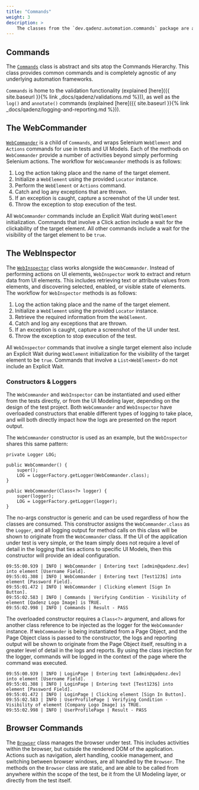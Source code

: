 ```yaml
---
title: "Commands"
weight: 3
description: >
    The classes from the `dev.qadenz.automation.commands` package are a collection of functionality that execute actions against elements on the UI, or the browser itself. In short, these are test steps ranging from actions such as clicks and inputs, inspections such as reading text or determining the state of an element, browser actions such as navigation or window management, and validations.
---
```


## Commands

The [`Commands`](https://github.com/qadenz/qadenz/blob/master/src/main/java/dev/qadenz/automation/commands/Commands.java) class is abstract and sits atop the Commands Hierarchy. This class provides common commands and is completely agnostic of any underlying automation frameworks.

`Commands` is home to the validation functionality (explained [here]({{ site.baseurl }}{% link _docs/qadenz/validations.md %})), as well as the `log()` and `annotate()` commands (explained [here]({{ site.baseurl }}{% link _docs/qadenz/logging-and-reporting.md %})).

## The WebCommander

[`WebCommander`](https://github.com/qadenz/qadenz/blob/master/src/main/java/dev/qadenz/automation/commands/WebCommander.java) is a child of `Commands`, and wraps Selenium `WebElement` and `Actions` commands for use in tests and UI Models. Each of the methods on `WebCommander` provide a number of activities beyond simply performing Selenium actions. The workflow for `WebCommander` methods is as follows:

1. Log the action taking place and the name of the target element.
2. Initialize a `WebElement` using the provided `Locator` instance.
3. Perform the `WebElement` or `Actions` command.
4. Catch and log any exceptions that are thrown.
5. If an exception is caught, capture a screenshot of the UI under test.
6. Throw the exception to stop execution of the test.

All `WebCommander` commands include an Explicit Wait during `WebElement` initialization. Commands that involve a Click action include a wait for the clickability of the target element. All other commands include a wait for the visibility of the target element to be `true`.

## The WebInspector

The [`WebInspector`](https://github.com/qadenz/qadenz/blob/master/src/main/java/dev/qadenz/automation/commands/WebInspector.java) class works alongside the `WebCommander`. Instead of performing actions on UI elements, `WebInspector` work to extract and return data from UI elements. This includes retrieving text or attribute values from elements, and discovering selected, enabled, or visible state of elements. The workflow for `WebInspector` methods is as follows:

1. Log the action taking place and the name of the target element.
2. Initialize a `WebElement` using the provided `Locator` instance.
3. Retrieve the required information from the `WebElement`.
4. Catch and log any exceptions that are thrown.
5. If an exception is caught, capture a screenshot of the UI under test.
6. Throw the exception to stop execution of the test.

All `WebInspector` commands that involve a single target element also include an Explicit Wait during `WebElement` initialization for the visibility of the target element to be `true`. Commands that involve a `List<WebElement>` do not include an Explicit Wait.

### Constructors & Loggers

The `WebCommander` and `WebInspector` can be instantiated and used either from the tests directly, or from the UI Modeling layer, depending on the design of the test project. Both `WebCommander` and `WebInspector` have overloaded constructors that enable different types of logging to take place, and will both directly impact how the logs are presented on the report output.

The `WebCommander` constructor is used as an example, but the `WebInspector` shares this same pattern:

```
private Logger LOG;

public WebCommander() {
    super();
    LOG = LoggerFactory.getLogger(WebCommander.class);
}

public WebCommander(Class<?> logger) {
    super(logger);
    LOG = LoggerFactory.getLogger(logger);
}
```

The no-args constructor is generic and can be used regardless of how the classes are consumed. This constructor assigns the `WebCommander.class` as the `Logger`, and all logging output for method calls on this class will be shown to originate from the `WebCommander` class. If the UI of the application under test is very simple, or the team simply does not require a level of detail in the logging that ties actions to specific UI Models, then this constructor will provide an ideal configuration.

```
09:55:00.939 | INFO | WebCommander | Entering text [admin@qadenz.dev] into element [Username Field].
09:55:01.308 | INFO | WebCommander | Entering text [Test123$] into element [Password Field].
09:55:01.472 | INFO | WebCommander | Clicking element [Sign In Button].
09:55:02.583 | INFO | Commands | Verifying Condition - Visibility of element [Qadenz Logo Image] is TRUE.
09:55:02.998 | INFO | Commands | Result - PASS
```

The overloaded constructor requires a `Class<?>` argument, and allows for another class reference to be injected as the logger for the `WebCommander` instance. If `WebCommander` is being instantiated from a Page Object, and the Page Object class is passed to the constructor, the logs and reporting output will be shown to originate from the Page Object itself, resulting in a greater level of detail in the logs and reports. By using the class injection for the logger, commands will be logged in the context of the page where the command was executed.

```
09:55:00.939 | INFO | LoginPage | Entering text [admin@qadenz.dev] into element [Username Field].
09:55:01.308 | INFO | LoginPage | Entering text [Test123$] into element [Password Field].
09:55:01.472 | INFO | LoginPage | Clicking element [Sign In Button].
09:55:02.583 | INFO | UserProfilePage | Verifying Condition - Visibility of element [Company Logo Image] is TRUE.
09:55:02.998 | INFO | UserProfilePage | Result - PASS
```

## Browser Commands

The [`Browser`](https://github.com/qadenz/qadenz/blob/master/src/main/java/dev/qadenz/automation/commands/Browser.java) class manages the browser under test. This includes activities within the browser, but outside the rendered DOM of the application. Actions such as navigation, alert handling, cookie management, and switching between browser windows, are all handled by the `Browser`. The methods on the `Browser` class are static, and are able to be called from anywhere within the scope of the test, be it from the UI Modeling layer, or directly from the test itself.
